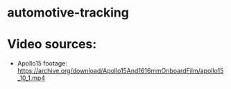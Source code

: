 # automotive-tracking

# Video sources:
  - Apollo15 footage: https://archive.org/download/Apollo15And1616mmOnboardFilm/apollo15_10_1.mp4